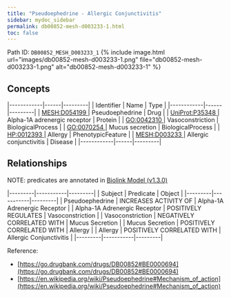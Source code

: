 ```yaml
---
title: "Pseudoephedrine - Allergic Conjunctivitis"
sidebar: mydoc_sidebar
permalink: db00852-mesh-d003233-1.html
toc: false 
---
```



Path ID: `DB00852_MESH_D003233_1`
{% include image.html url="images/db00852-mesh-d003233-1.png" file="db00852-mesh-d003233-1.png" alt="db00852-mesh-d003233-1" %}

## Concepts

|------------|------|---------|
| Identifier | Name | Type    |
|------------|------|---------|
| <a href="https://identifiers.org/MESH:D054199">MESH:D054199 </a> | Pseudoephedrine | Drug |
| <a href="https://identifiers.org/UniProt:P35348">UniProt:P35348 </a> | Alpha-1A adrenergic receptor | Protein |
| <a href="https://identifiers.org/GO:0042310">GO:0042310 </a> | Vasoconstriction | BiologicalProcess |
| <a href="https://identifiers.org/GO:0070254">GO:0070254 </a> | Mucus secretion | BiologicalProcess |
| <a href="https://identifiers.org/HP:0012393">HP:0012393 </a> | Allergy | PhenotypicFeature |
| <a href="https://identifiers.org/MESH:D003233">MESH:D003233 </a> | Allergic conjunctivitis | Disease |
|------------|------|---------|

## Relationships


NOTE: predicates are annotated in <a href="https://github.com/biolink/biolink-model/releases/tag/v1.3.0">Biolink Model (v1.3.0)</a>

|---------|-----------|---------|
| Subject | Predicate | Object  |
|---------|-----------|---------|
| Pseudoephedrine | INCREASES ACTIVITY OF | Alpha-1A Adrenergic Receptor |
| Alpha-1A Adrenergic Receptor | POSITIVELY REGULATES | Vasoconstriction |
| Vasoconstriction | NEGATIVELY CORRELATED WITH | Mucus Secretion |
| Mucus Secretion | POSITIVELY CORRELATED WITH | Allergy |
| Allergy | POSITIVELY CORRELATED WITH | Allergic Conjunctivitis |
|---------|-----------|---------|

Reference: 
  - [https://go.drugbank.com/drugs/DB00852#BE0000694](https://go.drugbank.com/drugs/DB00852#BE0000694)
  - [https://en.wikipedia.org/wiki/Pseudoephedrine#Mechanism_of_action](https://en.wikipedia.org/wiki/Pseudoephedrine#Mechanism_of_action)
